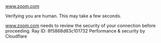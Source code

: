 www.zoom.com

Verifying you are human. This may take a few seconds.

www.zoom.com needs to review the security of your connection before proceeding.
Ray ID: 8f5868d83c101732
Performance & security by Cloudflare